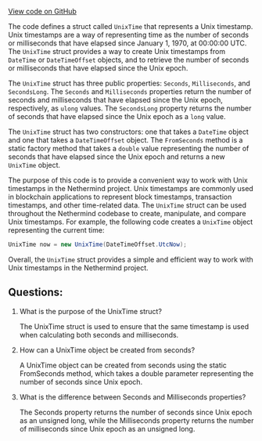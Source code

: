 [View code on GitHub](https://github.com/NethermindEth/nethermind/src/Nethermind/Nethermind.Core/UnixTime.cs)

The code defines a struct called `UnixTime` that represents a Unix timestamp. Unix timestamps are a way of representing time as the number of seconds or milliseconds that have elapsed since January 1, 1970, at 00:00:00 UTC. The `UnixTime` struct provides a way to create Unix timestamps from `DateTime` or `DateTimeOffset` objects, and to retrieve the number of seconds or milliseconds that have elapsed since the Unix epoch.

The `UnixTime` struct has three public properties: `Seconds`, `Milliseconds`, and `SecondsLong`. The `Seconds` and `Milliseconds` properties return the number of seconds and milliseconds that have elapsed since the Unix epoch, respectively, as `ulong` values. The `SecondsLong` property returns the number of seconds that have elapsed since the Unix epoch as a `long` value.

The `UnixTime` struct has two constructors: one that takes a `DateTime` object and one that takes a `DateTimeOffset` object. The `FromSeconds` method is a static factory method that takes a `double` value representing the number of seconds that have elapsed since the Unix epoch and returns a new `UnixTime` object.

The purpose of this code is to provide a convenient way to work with Unix timestamps in the Nethermind project. Unix timestamps are commonly used in blockchain applications to represent block timestamps, transaction timestamps, and other time-related data. The `UnixTime` struct can be used throughout the Nethermind codebase to create, manipulate, and compare Unix timestamps. For example, the following code creates a `UnixTime` object representing the current time:

```csharp
UnixTime now = new UnixTime(DateTimeOffset.UtcNow);
```

Overall, the `UnixTime` struct provides a simple and efficient way to work with Unix timestamps in the Nethermind project.
## Questions: 
 1. What is the purpose of the UnixTime struct?
    
    The UnixTime struct is used to ensure that the same timestamp is used when calculating both seconds and milliseconds.

2. How can a UnixTime object be created from seconds?
    
    A UnixTime object can be created from seconds using the static FromSeconds method, which takes a double parameter representing the number of seconds since Unix epoch.

3. What is the difference between Seconds and Milliseconds properties?
    
    The Seconds property returns the number of seconds since Unix epoch as an unsigned long, while the Milliseconds property returns the number of milliseconds since Unix epoch as an unsigned long.